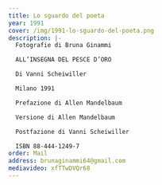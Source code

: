 ```yaml
---
title: Lo sguardo del poeta
year: 1991
cover: /img/1991-lo-sguardo-del-poeta.png
description: |-
  Fotografie di Bruna Ginammi

  ALL’INSEGNA DEL PESCE D’ORO

  Di Vanni Scheiwiller

  Milano 1991 

  Prefazione di Allen Mandelbaum

  Versione di Allen Mandelbaum

  Postfazione di Vanni Scheiwiller

  ISBN 88-444-1249-7
order: Mail
address: brunaginammi64@gmail.com
mediavideo: xfTTwDVQr68
---
```

